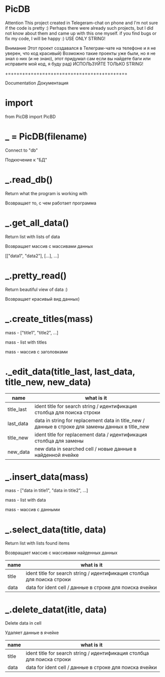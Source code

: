 # PicDB

Attention
This project created in Telegeram-chat on phone and I'm not sure if the code is pretty :) 
Perhaps there were already such projects, but I did not know about them and came up with this one myself.
if you find bugs or fix my code, I will be happy :)
USE ONLY STRING!

Внимание
Этот проект создавался в Телеграм-чате на телефоне и я не уверен, что код красивый)
Возможно такие проекты уже были, но я не знал о них (и не знаю), этот придумал сам
если вы найдете баги или исправите мой код, я буду рад) 
ИСПОЛЬЗУЙТЕ ТОЛЬКО STRING!

+=+=+=+=+=+=+=+=++=+=+=+=+=+=+=+=++=+=+=+=+

Documentation
Документация

# import
from PicDB import PicBD

# _ = PicDB(filename)
Connect to "db"

Подкючение к "БД"

# _.read_db()
Return what the program is working with

Возвращает то, с чем работает программа

# _.get_all_data()
Return list with lists of data

Возвращает массив с массивами данных

[["data1", "data2"], [...], ...]

# _.pretty_read()
Return beautiful view of data :) 

Возвращает красивый вид данных)

# _.create_titles(mass)
mass - ["title1", "title2", ...]

mass - list with titles

mass - массив с заголовками

# ._edit_data(title_last, last_data, title_new, new_data)

name | what is it
------------- | -------------
title_last | ident title for search string / идентификация столбца для поиска строки
last_data | data in string for replacement data in title_new / данные в строке для замены данных в title_new
title_new | ident title for replacement data / идентификация столбца для замены
new_data | new data in searched cell / новые данные в найденной ячейке

# _.insert_data(mass)
mass - ["data in title1", "data in title2", ...]

mass - list with data

mass - массив с данными

# _.select_data(title, data)
Return list with lists found items

Возвращает массив с массивами найденных данных

name | what is it
------------- | -------------
title | ident title for search string / идентификация столбца для поиска строки
data | data for ident cell / данные в строке для поиска ячейки

# _.delete_datat(itle, data)
Delete data in cell

Удаляет данные в ячейке

name | what is it
------------- | -------------
title | ident title for search string / идентификация столбца для поиска строки
data | data for ident cell / данные в строке для поиска ячейки
